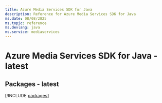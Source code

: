 ```yaml
---
title: Azure Media Services SDK for Java
description: Reference for Azure Media Services SDK for Java
ms.date: 08/08/2025
ms.topic: reference
ms.devlang: java
ms.service: mediaservices
---
```

# Azure Media Services SDK for Java - latest
## Packages - latest
[!INCLUDE [packages](media-services-index.md)]